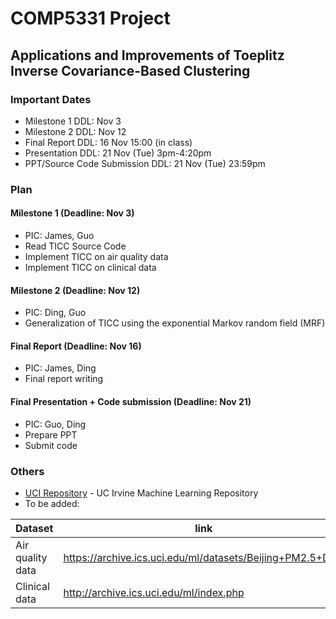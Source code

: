 # COMP5331 Project 

## Applications and Improvements of Toeplitz Inverse Covariance-Based Clustering

### Important Dates

  - Milestone 1 DDL: Nov 3
  - Milestone 2 DDL: Nov 12
  - Final Report DDL: 16 Nov 15:00 (in class)
  - Presentation DDL: 21 Nov (Tue) 3pm-4:20pm	
  - PPT/Source Code Submission DDL: 21 Nov (Tue) 23:59pm

### Plan
#### Milestone 1 (Deadline: Nov 3)
  - PIC: James, Guo
  - Read TICC Source Code
  - Implement TICC on air quality data
  - Implement TICC on clinical data
#### Milestone 2 (Deadline: Nov 12)
  - PIC: Ding, Guo
  - Generalization of TICC using the exponential Markov random field (MRF)
#### Final Report  (Deadline: Nov 16)
  - PIC: James, Ding
  - Final report writing
#### Final Presentation + Code submission (Deadline: Nov 21)
   - PIC: Guo, Ding
   - Prepare PPT
   - Submit code

### Others
* [UCI Repository] -  UC Irvine Machine Learning Repository
* To be added:

| Dataset | link |
| ------ | ------ |
| Air quality data | https://archive.ics.uci.edu/ml/datasets/Beijing+PM2.5+Data|
| Clinical data | http://archive.ics.uci.edu/ml/index.php|



   [UCI Repository]: <http://archive.ics.uci.edu/ml/datasets.html>
